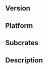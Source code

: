 <!--
Thank you for reporting an issue.

Please fill in as much of the template below as you're able.
-->

## Version

<!--
List the versions of all `tokio` crates you are using. The easiest way to get
this information is using `cargo-tree`.

`cargo install cargo-tree`
(see install here: https://github.com/sfackler/cargo-tree)

Then:

`cargo tree | grep tokio`
-->

## Platform

<!---
Output of `uname -a` (UNIX), or version and 32 or 64-bit (Windows)
-->

## Subcrates

<!--
If known, please specify the affected Tokio sub crates. Otherwise, delete this
section.
-->

## Description

<!--

Enter your issue details below this comment.

One way to structure the description:

<short summary of the bug>

I tried this code:

<code sample that causes the bug>

I expected to see this happen: <explanation>

Instead, this happened: <explanation>
-->
